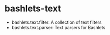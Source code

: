 # bashlets-text

* bashlets.text.filter: A collection of text filters
* bashlets.text.parser: Text parsers for Bashlets

